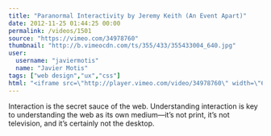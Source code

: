 ```yaml
---
title: "Paranormal Interactivity by Jeremy Keith (An Event Apart)"
date: 2012-11-25 01:44:25 00:00
permalink: /videos/1501
source: "https://vimeo.com/34978760"
thumbnail: "http://b.vimeocdn.com/ts/355/433/355433004_640.jpg"
user:
  username: "javiermotis"
  name: "Javier Motis"
tags: ["web design","ux","css"]
html: "<iframe src=\"http://player.vimeo.com/video/34978760\" width=\"640\" height=\"480\" frameborder=\"0\" webkitAllowFullScreen mozallowfullscreen allowFullScreen></iframe>"
---
```


Interaction is the secret sauce of the web. Understanding interaction is key to understanding the web as its own medium—it’s not print, it’s not television, and it’s certainly not the desktop.